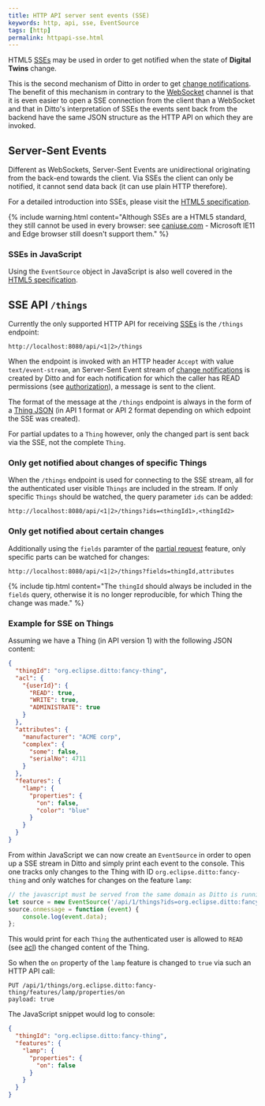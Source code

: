 ```yaml
---
title: HTTP API server sent events (SSE)
keywords: http, api, sse, EventSource
tags: [http]
permalink: httpapi-sse.html
---
```


HTML5 <a href="#" data-toggle="tooltip" data-original-title="{{site.data.glossary.sse}}">SSEs</a> may be used in order 
to get notified when the state of **Digital Twins** change.

This is the second mechanism of Ditto in order to get [change notifications](basic-changenotifications.html).
The benefit of this mechanism in contrary to the [WebSocket](protocol-bindings-websocket.html) channel is that it is
even easier to open a SSE connection from the client than a WebSocket and that in Ditto's interpretation of SSEs the
events sent back from the backend have the same JSON structure as the HTTP API on which they are invoked. 

## Server-Sent Events

Different as WebSockets, Server-Sent Events are unidirectional originating from the back-end towards the client. Via SSEs
the client can only be notified, it cannot send data back (it can use plain HTTP therefore).

For a detailed introduction into SSEs, please visit 
the [HTML5 specification](https://html.spec.whatwg.org/multipage/server-sent-events.html).

{% include warning.html content="Although SSEs are a HTML5 standard, they still cannot be used in every browser: 
    see [caniuse.com](https://caniuse.com/#search=Server-sent%20events) - Microsoft IE11 and Edge browser still doesn't support them." %}

### SSEs in JavaScript

Using the `EventSource` object in JavaScript is also well covered in the [HTML5 specification](https://html.spec.whatwg.org/multipage/server-sent-events.html#server-sent-events-intro).

## SSE API `/things`

Currently the only supported HTTP API for receiving <a href="#" data-toggle="tooltip" data-original-title="{{site.data.glossary.sse}}">SSEs</a>
is the `/things` endpoint:
```
http://localhost:8080/api/<1|2>/things
```

When the endpoint is invoked with an HTTP header `Accept` with value `text/event-stream`, an Server-Sent Event stream of
[change notifications](basic-changenotifications.html) is created by Ditto and for each notification for which the caller
has READ permissions (see [authorization](basic-auth.html#authorization)), a message is sent to the client.

The format of the message at the `/things` endpoint is always in the form of a [Thing JSON](basic-thing.html#model-specification)
(in API 1 format or API 2 format depending on which edpoint the SSE was created).

For partial updates to a `Thing` however, only the changed part is sent back via the SSE, not the complete `Thing`.

### Only get notified about changes of specific Things

When the `/things` endpoint is used for connecting to the SSE stream, all for the authenticated user visible `Things` are
included in the stream. If only specific `Things` should be watched, the query parameter `ids` can be added:
```
http://localhost:8080/api/<1|2>/things?ids=<thingId1>,<thingId2>
```

### Only get notified about certain changes

Additionally using the `fields` paramter of the [partial request](httpapi-concepts.html#partial-requests) feature, only
specific parts can be watched for changes:
```
http://localhost:8080/api/<1|2>/things?fields=thingId,attributes
```

{% include tip.html content="The `thingId` should always be included in the `fields` query, otherwise it is no longer
    reproducible, for which Thing the change was made." %}


### Example for SSE on Things

Assuming we have a Thing (in API version 1) with the following JSON content:
```json
{
  "thingId": "org.eclipse.ditto:fancy-thing",
  "acl": {
    "{userId}": {
      "READ": true,
      "WRITE": true,
      "ADMINISTRATE": true
    }
  },
  "attributes": {
    "manufacturer": "ACME corp",
    "complex": {
      "some": false,
      "serialNo": 4711
    }
  },
  "features": {
    "lamp": {
      "properties": {
        "on": false,
        "color": "blue"
      }
    }
  }
}
```

From within JavaScript we can now create an `EventSource` in order to open up a SSE stream in Ditto and simply print each
event to the console. This one tracks only changes to the Thing with ID `org.eclipse.ditto:fancy-thing` and only watches
for changes on the feature `lamp`:
```javascript
// the javascript must be served from the same domain as Ditto is running in order to avoid CORS problems
let source = new EventSource('/api/1/things?ids=org.eclipse.ditto:fancy-thing&fields=thingId,features/lamp');
source.onmessage = function (event) {
    console.log(event.data);
};
```

This would print for each `Thing` the authenticated user is allowed to `READ` (see [acl](basic-acl.html)) the changed content of the Thing.

So when the `on` property of the `lamp` feature is changed to `true` via such an HTTP API call:
```
PUT /api/1/things/org.eclipse.ditto:fancy-thing/features/lamp/properties/on
payload: true
```

The JavaScript snippet would log to console:
```json
{
  "thingId": "org.eclipse.ditto:fancy-thing",
  "features": {
    "lamp": {
      "properties": {
        "on": false
      }
    }
  }
}
```

